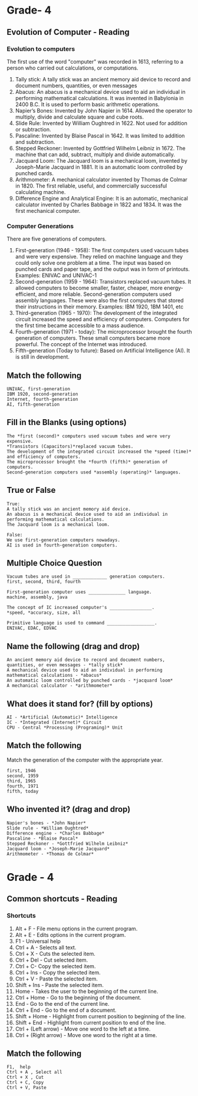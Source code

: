 # Grade- 4

## Evolution of Computer  - Reading

### Evolution to computers

The first use of the word "computer" was recorded in 1613, referring to a person who carried out calculations, or computations.
1. Tally stick: A tally stick was an ancient memory aid device to record and document numbers, quantities, or even messages
2. Abacus: An abacus is a mechanical device used to aid an individual in performing mathematical calculations. It was invented in Babylonia in 2400 B.C.  It is used to perform basic arithmetic operations.
3. Napier’s Bones: Invented by John Napier in 1614. Allowed the operator to multiply, divide and calculate square and cube roots.
4. Slide Rule: Invented by William Oughtred in 1622. Not used for addition or subtraction. 
5. Pascaline: Invented by Blaise Pascal in 1642. It was limited to addition and subtraction. 
6. Stepped Reckoner: Invented by Gottfried Wilhelm Leibniz in 1672. The machine that can add, subtract, multiply and divide automatically. 
7. Jacquard Loom: The Jacquard loom is a mechanical loom, invented by Joseph-Marie Jacquard in 1881.  It is an automatic loom controlled by punched cards. 
8. Arithmometer: A mechanical calculator invented by Thomas de Colmar in 1820. The first reliable, useful, and commercially successful calculating machine.
9. Difference Engine and Analytical Engine: It is an automatic, mechanical calculator invented by Charles Babbage in 1822 and 1834. It was the first mechanical computer.

### Computer Generations 

There are five generations of computers.

1. First-generation (1946 - 1958): The first computers used vacuum tubes and were very expensive. They relied on machine language and they could only solve one problem at a time.  The input was based on punched cards and paper tape, and the output was in form of printouts. Examples: ENIVAC and UNIVAC-1
2. Second-generation (1959 - 1964): Transistors replaced vacuum tubes. It allowed computers to become smaller, faster, cheaper, more energy-efficient, and more reliable. Second-generation computers used assembly languages. These were also the first computers that stored their instructions in their memory. Examples: IBM 1920, 1BM 1401, etc
3. Third-generation (1965 - 1970): The development of the integrated circuit increased the speed and efficiency of computers. Computers for the first time became accessible to a mass audience.
4. Fourth-generation (1971 - today): The microprocessor brought the fourth generation of computers. These small computers became more powerful. The concept of the Internet was introduced. 
5. Fifth-generation (Today to future): Based on Artificial Intelligence (AI). It is still in development. 

## Match the following

```
UNIVAC, first-generation
IBM 1920, second-generation
Internet, fourth-generation
AI, fifth-generation
```

## Fill in the Blanks (using options)

```
The *first (second)* computers used vacuum tubes and were very expensive.
*Transistors (Capacitors)*replaced vacuum tubes.
The development of the integrated circuit increased the *speed (time)* and efficiency of computers. 
The microprocessor brought the *fourth (fifth)* generation of computers. 
Second-generation computers used *assembly (operating)* languages. 
```

## True or False

```
True:
A tally stick was an ancient memory aid device.
An abacus is a mechanical device used to aid an individual in performing mathematical calculations.
The Jacquard loom is a mechanical loom.

False:
We use first-generation computers nowadays.
AI is used in fourth-generation computers.
```
## Multiple Choice Question

```
Vacuum tubes are used in _____________ generation computers.
first, second, third, fourth

First-generation computer uses ______________ language.
machine, assembly, java

The concept of IC increased computer's ________________.
*speed, *accuracy, size, all

Primitive language is used to command __________________.
ENIVAC, EDAC, EDVAC
```
## Name the following (drag and drop)
```
An ancient memory aid device to record and document numbers, quantities, or even messages - *tally stick*
A mechanical device used to aid an individual in performing mathematical calculations - *abacus*
An automatic loom controlled by punched cards - *jacquard loom*
A mechanical calculator - *arithmometer*
```
## What does it stand for? (fill by options)
```
AI - *Artificial (Automatic)* Intelligence
IC - *Integrated (Internet)* Circuit
CPU - Central *Processing (Programing)* Unit
```
## Match the following 

Match the generation of the computer with the appropriate year.
```
first, 1946
second, 1959
third, 1965
fourth, 1971
fifth, today
```
## Who invented it? (drag and drop)
```
Napier's bones - *John Napier*
Slide rule - *William Oughtred*
Difference engine - *Charles Babbage*
Pascaline - *Blaise Pascal*
Stepped Reckoner - *Gottfried Wilhelm Leibniz*
Jacquard loom - *Joseph-Marie Jacquard*
Arithmometer - *Thomas de Colmar*
```
# Grade - 4
## Common shortcuts - Reading

### Shortcuts

1. Alt + F - File menu options in the current program.
2. Alt + E - Edits options in the current program.
3. F1 - Universal help 
4. Ctrl + A - Selects all text.
5. Ctrl + X - Cuts the selected item.
6. Ctrl + Del - Cut selected item.
7. Ctrl + C- Copy the selected item.
8. Ctrl + Ins -  Copy the selected item.
9. Ctrl + V - Paste the selected item.
10. Shift + Ins - Paste the selected item.
11. Home  - Takes the user to the beginning of the current line.
12. Ctrl + Home - Go to the beginning of the document.
13. End - Go to the end of the current line.
14. Ctrl + End - Go to the end of a document.
15. Shift + Home - Highlight from current position to beginning of the line.
16. Shift + End - Highlight from current position to end of the line.
17. Ctrl + (Left arrow) - Move one word to the left at a time.
18. Ctrl + (Right arrow) - Move one word to the right at a time.

## Match the following

```
F1,  help 
Ctrl + A , Select all 
Ctrl + X , Cut
Ctrl + C, Copy
Ctrl + V, Paste
```
